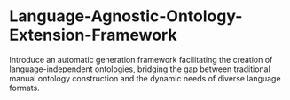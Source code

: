 # Language-Agnostic-Ontology-Extension-Framework
Introduce an automatic generation framework facilitating the creation of language-independent ontologies, bridging the gap between traditional manual ontology construction and the dynamic needs of diverse language formats.
